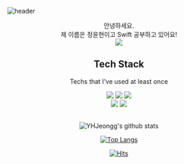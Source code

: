 ![header](https://capsule-render.vercel.app/api?type=waving&color=00aaff&height=300&section=header&text=Wellcom&fontColor=ffffff&fontSize=75&desc=YunHyeon%20GitHub%20Profile&descAlign=60)

<div align="center">
안녕하세요.<br />
제 이름은 정윤현이고 Swift 공부하고 있어요!<br />
<a href="wjd6408@gmail.com"><img src="https://img.shields.io/badge/Gmail-EA4335?style=flat-square&logo=Gmail&logoColor=white"/></a>
<br />
<h2>Tech Stack</h2>
Techs that I've used at least once

<a><img src="https://img.shields.io/badge/JavaScript-F7DF1E?style=flat-square&logo=JavaScript&logoColor=white"/>
<img src="https://img.shields.io/badge/Swift-F05138?style=flat-square&logo=Swift&logoColor=white"/>
<img src="https://img.shields.io/badge/Python-3776AB?style=flat&logo=Python&logoColor=white"/><br />
<img src="https://img.shields.io/badge/Cisco-1BA0D7?style=flat&logo=Cisco&logoColor=white"/>
<img src="https://img.shields.io/badge/Citrix-452170?style=flat&logo=Citrix&logoColor=white"/></a><br /><br />

![YHJeongg's github stats](https://github-readme-stats.vercel.app/api?username=YHJeongg&show_icons=true)



[![Top Langs](https://github-readme-stats.vercel.app/api/top-langs/?username=YHJeongg&langs_count=8)](https://github.com/YHJeongg/github-readme-stats)



[![Hits](https://hits.seeyoufarm.com/api/count/incr/badge.svg?url=https%3A%2F%2Fgithub.com%2FYHJeongg&count_bg=%2379C83D&title_bg=%23555555&icon=&icon_color=%23E7E7E7&title=hits&edge_flat=false)](https://hits.seeyoufarm.com)
</div>
